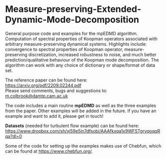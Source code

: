 # Measure-preserving-Extended-Dynamic-Mode-Decomposition
General purpose code and examples for the mpEDMD algorithm. Computation of spectral properties of Koopman operators associated with arbitrary measure-preserving dynamical systems. Highlights include: convergence to spectral properties of Koopman operator, measure-preserving discretization, increased robustness to noise, and much better prediction/qualitative behaviour of the Koopman mode decomposition. The algorithm can work with any choice of dictionary or shape/format of data set.

The reference paper can be found here:<br>
[https://arxiv.org/pdf/2209.02244.pdf<br>](https://epubs.siam.org/doi/abs/10.1137/22M1521407?journalCode=sjnaam)
Please send comments, bugs and suggestions to: m.colbrook@damtp.cam.ac.uk

The code includes a main routine **mpEDMD** as well as the three examples from the paper. Other examples will be added in the future. If you have an example and want to add it, please get in touch! 

**Datasets** (needed for turbulent flow example) can be found here: https://www.dropbox.com/sh/xj59e5in7dfsobi/AAAfkxqa1x9WFSTgrvqoqqRqa?dl=0

Some of the code for setting up the examples makes use of Chebfun, which can be found at https://www.chebfun.org/.
